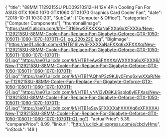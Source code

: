 {
	"title": "88MM T129215SU PLD09210S12HH 12V 4Pin Cooling Fan For ASUS GTX 1060 1070 GTX1060 GTX1070 Graphics Card Cooler Fan",
	"date": "2018-10-31 10:30:20",
	"SubCat": ["Computer & Office"],
	"categories": ["Computer Components"],
	"thumbnailImage": "https://ae01.alicdn.com/kf/HTB16lvwSFXXXXaNaFXXq6xXFXXXq/New-T129215SU-88MM-Cooler-Fan-Replace-For-Gigabyte-Geforce-GTX-1050-1050TI-1060-1070-1070TI-G1.jpg_220x220.jpg",
	"BigImage": ["https://ae01.alicdn.com/kf/HTB16lvwSFXXXXaNaFXXq6xXFXXXq/New-T129215SU-88MM-Cooler-Fan-Replace-For-Gigabyte-Geforce-GTX-1050-1050TI-1060-1070-1070TI-G1.jpg","https://ae01.alicdn.com/kf/HTB1leAwSFXXXXaWXXXXq6xXFXXX6/New-T129215SU-88MM-Cooler-Fan-Replace-For-Gigabyte-Geforce-GTX-1050-1050TI-1060-1070-1070TI-G1.jpg","https://ae01.alicdn.com/kf/HTB1fAQhhP3z9KJjy0Fmq6xiwXXaR/New-T129215SU-88MM-Cooler-Fan-Replace-For-Gigabyte-Geforce-GTX-1050-1050TI-1060-1070-1070TI-G1.jpg","https://ae01.alicdn.com/kf/HTB1_vNVi3vD8KJjSsplq6yIEFXas/New-T129215SU-88MM-Cooler-Fan-Replace-For-Gigabyte-Geforce-GTX-1050-1050TI-1060-1070-1070TI-G1.jpg","https://ae01.alicdn.com/kf/HTB1eSsySFXXXXahXXXXq6xXFXXXA/New-T129215SU-88MM-Cooler-Fan-Replace-For-Gigabyte-Geforce-GTX-1050-1050TI-1060-1070-1070TI-G1.jpg"],
	"actualPrice": 5.39,
	"comparePrice": 8.99,
	"linkurl": "http://s.click.aliexpress.com/e/cbcIyHmu",
	"inStock": 149
}
